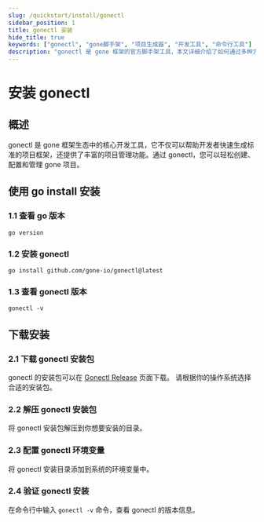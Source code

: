 ```yaml
---
slug: /quickstart/install/gonectl
sidebar_position: 1
title: gonectl 安装
hide_title: true
keywords: ["gonectl", "gone脚手架", "项目生成器", "开发工具", "命令行工具"]
description: "gonectl 是 gone 框架的官方脚手架工具，本文详细介绍了如何通过多种方式安装和配置 gonectl，帮助开发者快速搭建 gone 项目框架。"
---
```

# 安装 gonectl

## 概述
gonectl 是 gone 框架生态中的核心开发工具，它不仅可以帮助开发者快速生成标准的项目框架，还提供了丰富的项目管理功能。通过 gonectl，您可以轻松创建、配置和管理 gone 项目。

## 使用 go install 安装

### 1.1 查看 go 版本
```shell
go version
```
### 1.2 安装 gonectl
```shell
go install github.com/gone-io/gonectl@latest
```
### 1.3 查看 gonectl 版本
```shell
gonectl -v
```

## 下载安装

### 2.1 下载 gonectl 安装包

gonectl 的安装包可以在 [Gonectl Release](https://github.com/gone-io/gonectl/releases) 页面下载。
请根据你的操作系统选择合适的安装包。

### 2.2 解压 gonectl 安装包
将 gonectl 安装包解压到你想要安装的目录。

### 2.3 配置 gonectl 环境变量
将 gonectl 安装目录添加到系统的环境变量中。

### 2.4 验证 gonectl 安装
在命令行中输入 `gonectl -v` 命令，查看 gonectl 的版本信息。
